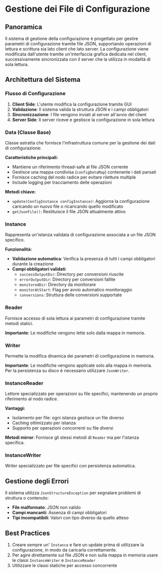# Gestione dei File di Configurazione

## Panoramica

Il sistema di gestione della configurazione è progettato per gestire parametri di configurazione tramite file JSON, supportando operazioni di lettura e scrittura sia lato client che lato server. La configurazione viene modificata dall'utente tramite un'interfaccia grafica dedicata nel client, successivamente sincronizzata con il server che la utilizza in modalità di sola lettura.

## Architettura del Sistema

### Flusso di Configurazione

1. **Client Side**: L'utente modifica la configurazione tramite GUI
2. **Validazione**: Il sistema valida la struttura JSON e i campi obbligatori
3. **Sincronizzazione**: I file vengono inviati al server all'avvio del client
4. **Server Side**: Il server riceve e gestisce la configurazione in sola lettura

### Data (Classe Base)

Classe astratta che fornisce l'infrastruttura comune per la gestione dei dati di configurazione:

**Caratteristiche principali:**

- Mantiene un riferimento thread-safe al file JSON corrente
- Gestisce una mappa condivisa (`configDataMap`) contenente i dati parsati
- Fornisce caching del nodo radice per evitare riletture multiple
- Include logging per tracciamento delle operazioni

**Metodi chiave:**

- `update(ConfigInstance configInstance)`: Aggiorna la configurazione caricando un nuovo file o ricaricando quello modificato
- `getJsonFile()`: Restituisce il file JSON attualmente attivo

### Instance

Rappresenta un'istanza validata di configurazione associata a un file JSON specifico.

**Funzionalità:**

- **Validazione automatica**: Verifica la presenza di tutti i campi obbligatori durante la creazione
- **Campi obbligatori validati**:
  - `successOutputDir`: Directory per conversioni riuscite
  - `errorOutputDir`: Directory per conversioni fallite
  - `monitoredDir`: Directory da monitorare
  - `monitorAtStart`: Flag per avvio automatico monitoraggio
  - `conversions`: Struttura delle conversioni supportate

### Reader

Fornisce accesso di sola lettura ai parametri di configurazione tramite metodi statici.

**Importante**: Le modifiche vengono lette solo dalla mappa in memoria.

### Writer

Permette la modifica dinamica dei parametri di configurazione in memoria.

**Importante**: Le modifiche vengono applicate solo alla mappa in memoria. Per la persistenza su disco è necessario utilizzare `JsonWriter`.

### InstanceReader

Lettore specializzato per operazioni su file specifici, mantenendo un proprio riferimento al nodo radice.

**Vantaggi:**

- Isolamento per file: ogni istanza gestisce un file diverso
- Caching ottimizzato per istanza
- Supporto per operazioni concorrenti su file diversi

**Metodi mirror**: Fornisce gli stessi metodi di `Reader` ma per l'istanza specifica.

### InstanceWriter

Writer specializzato per file specifici con persistenza automatica.

## Gestione degli Errori

Il sistema utilizza `JsonStructureException` per segnalare problemi di struttura o contenuto:

- **File malformato**: JSON non valido
- **Campi mancanti**: Assenza di campi obbligatori
- **Tipi incompatibili**: Valori con tipo diverso da quello atteso

## Best Practices

1. Creare sempre un' `Instance`  e fare un update prima di utilizzare la configurazione, in modo da caricarla correttamente.
2. Per agire direttamente sul file JSON e non sulla mappa in memoria usare le classi `InstanceWriter` e `InstanceReader`
3. Utilizzare le classi statiche per accesso concorrente
